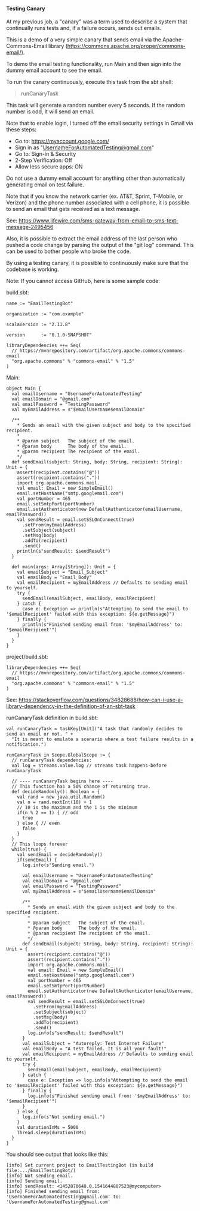 #### Testing Canary

At my previous job, a "canary" was a term used to describe a system that continually runs tests and, if a failure occurs, sends out emails.

This is a demo of a very simple canary that sends email via the Apache-Commons-Email library (https://commons.apache.org/proper/commons-email/).

To demo the email testing functionality, run Main and then sign into the dummy email account to see the email.

To run the canary continuously, execute this task from the sbt shell:

> runCanaryTask

This task will generate a random number every 5 seconds. If the random number is odd, it will send an email.

Note that to enable login, I turned off the email security settings in Gmail via these steps:

- Go to: https://myaccount.google.com/
- Sign in as "UsernameForAutomatedTesting@gmail.com"
- Go to: Sign-in & Security
- 2-Step Verification: Off
- Allow less secure apps: ON

Do not use a dummy email account for anything other than automatically generating email on test failure.

Note that if you know the network carrier (ex. AT&T, Sprint, T-Mobile, or Verizon) and the phone number associated with a cell phone, it is possible to send an email that gets received as a text message.

See: https://www.lifewire.com/sms-gateway-from-email-to-sms-text-message-2495456

Also, it is possible to extract the email address of the last person who pushed a code change by parsing the output of the "git log" command.
This can be used to bother people who broke the code.

By using a testing canary, it is possible to continuously make sure that the codebase is working.

Note: If you cannot access GitHub, here is some sample code:

build.sbt:
```
name := "EmailTestingBot"

organization := "com.example"

scalaVersion := "2.11.8"

version      := "0.1.0-SNAPSHOT"

libraryDependencies ++= Seq(
  // https://mvnrepository.com/artifact/org.apache.commons/commons-email
  "org.apache.commons" % "commons-email" % "1.5"
)
```

Main:
```
object Main {
  val emailUsername = "UsernameForAutomatedTesting"
  val emailDomain = "@gmail.com"
  val emailPassword = "TestingPassword"
  val myEmailAddress = s"$emailUsername$emailDomain"

  /**
    * Sends an email with the given subject and body to the specified recipient.
    *
    * @param subject   The subject of the email.
    * @param body      The body of the email.
    * @param recipient The recipient of the email.
    */
  def sendEmail(subject: String, body: String, recipient: String): Unit = {
    assert(recipient.contains("@"))
    assert(recipient.contains("."))
    import org.apache.commons.mail._
    val email: Email = new SimpleEmail()
    email.setHostName("smtp.googlemail.com")
    val portNumber = 465
    email.setSmtpPort(portNumber)
    email.setAuthenticator(new DefaultAuthenticator(emailUsername, emailPassword))
    val sendResult = email.setSSLOnConnect(true)
      .setFrom(myEmailAddress)
      .setSubject(subject)
      .setMsg(body)
      .addTo(recipient)
      .send()
    println(s"sendResult: $sendResult")
  }

  def main(args: Array[String]): Unit = {
    val emailSubject = "Email_Subject"
    val emailBody = "Email_Body"
    val emailRecipient = myEmailAddress // Defaults to sending email to yourself.
    try {
      sendEmail(emailSubject, emailBody, emailRecipient)
    } catch {
      case e: Exception => println(s"Attempting to send the email to '$emailRecipient' failed with this exception: ${e.getMessage}")
    } finally {
      println(s"Finished sending email from: '$myEmailAddress' to: '$emailRecipient'")
    }
  }
}
```

project/build.sbt:
```
libraryDependencies ++= Seq(
  // https://mvnrepository.com/artifact/org.apache.commons/commons-email
  "org.apache.commons" % "commons-email" % "1.5"
)
```

See: https://stackoverflow.com/questions/34828688/how-can-i-use-a-library-dependency-in-the-definition-of-an-sbt-task 

runCanaryTask definition in build.sbt:
```
val runCanaryTask = taskKey[Unit]("A task that randomly decides to send an email or not. " +
  "It is meant to emulate a scenario where a test failure results in a notification.")

runCanaryTask in Scope.GlobalScope := {
  // runCanaryTask dependencies:
  val log = streams.value.log // streams task happens-before runCanaryTask

  // ---- runCanaryTask begins here ----
  // This function has a 50% chance of returning true.
  def decideRandomly(): Boolean = {
    val rand = new java.util.Random()
    val n = rand.nextInt(10) + 1
    // 10 is the maximum and the 1 is the minimum
    if(n % 2 == 1) { // odd
      true
    } else { // even
      false
    }
  }
  // This loops forever
  while(true) {
    val sendEmail = decideRandomly()
    if(sendEmail) {
      log.info(s"Sending email.")

      val emailUsername = "UsernameForAutomatedTesting"
      val emailDomain = "@gmail.com"
      val emailPassword = "TestingPassword"
      val myEmailAddress = s"$emailUsername$emailDomain"

      /**
        * Sends an email with the given subject and body to the specified recipient.
        *
        * @param subject   The subject of the email.
        * @param body      The body of the email.
        * @param recipient The recipient of the email.
        */
      def sendEmail(subject: String, body: String, recipient: String): Unit = {
        assert(recipient.contains("@"))
        assert(recipient.contains("."))
        import org.apache.commons.mail._
        val email: Email = new SimpleEmail()
        email.setHostName("smtp.googlemail.com")
        val portNumber = 465
        email.setSmtpPort(portNumber)
        email.setAuthenticator(new DefaultAuthenticator(emailUsername, emailPassword))
        val sendResult = email.setSSLOnConnect(true)
          .setFrom(myEmailAddress)
          .setSubject(subject)
          .setMsg(body)
          .addTo(recipient)
          .send()
        log.info(s"sendResult: $sendResult")
      }
      val emailSubject = "Autoreply: Test Internet Failure"
      val emailBody = "A test failed. It is all your fault!"
      val emailRecipient = myEmailAddress // Defaults to sending email to yourself.
      try {
        sendEmail(emailSubject, emailBody, emailRecipient)
      } catch {
        case e: Exception => log.info(s"Attempting to send the email to '$emailRecipient' failed with this exception: ${e.getMessage}")
      } finally {
        log.info(s"Finished sending email from: '$myEmailAddress' to: '$emailRecipient'")
      }
    } else {
      log.info(s"Not sending email.")
    }
    val durationInMs = 5000
    Thread.sleep(durationInMs)
  }
}
```

You should see output that looks like this:

```
[info] Set current project to EmailTestingBot (in build file:.../EmailTestingBot/)
[info] Not sending email.
[info] Sending email.
[info] sendResult: <1452870640.0.1541644807523@mycomputer>
[info] Finished sending email from: 'UsernameForAutomatedTesting@gmail.com' to: 'UsernameForAutomatedTesting@gmail.com'
```

